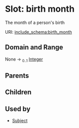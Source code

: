 
# Slot: birth month


The month of a person's birth

URI: [include_schema:birth_month](https://w3id.org/mixs/include_schema/birth_month)


## Domain and Range

None &#8594;  <sub>0..1</sub> [Integer](types/Integer.md)

## Parents


## Children


## Used by

 * [Subject](Subject.md)
